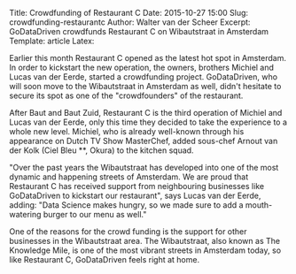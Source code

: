 Title: Crowdfunding of Restaurant C
Date: 2015-10-27 15:00
Slug: crowdfunding-restaurantc
Author: Walter van der Scheer
Excerpt: GoDataDriven crowdfunds Restaurant C on Wibautstraat in Amsterdam
Template: article
Latex:

<span class="lead">Earlier this month Restaurant C opened as the latest hot spot in Amsterdam. In order to kickstart the new operation, the owners, brothers Michiel and Lucas van der Eerde, started a crowdfunding project. GoDataDriven, who will soon move to the Wibautstraat in Amsterdam as well, didn't hesitate to secure its spot as one of the "crowdfounders" of the restaurant. </span>

After Baut and Baut Zuid, Restaurant C is the third operation of Michiel and Lucas van der Eerde, only this time they decided to take the experience to a whole new level. Michiel, who is already well-known through his appearance on Dutch TV Show MasterChef, added sous-chef Arnout van der Kolk (Ciel Bleu **, Okura) to the kitchen squad.

"Over the past years the Wibautstraat has developed into one of the most dynamic and happening streets of Amsterdam. We are proud that Restaurant C has received support from neighbouring businesses like GoDataDriven to kickstart our restaurant", says Lucas van der Eerde, adding: "Data Science makes hungry, so we made sure to add a mouth-watering burger to our menu as well."

One of the reasons for the crowd funding is the support for other businesses in the Wibautstraat area. The Wibautstraat, also known as The Knowledge Mile, is one of the most vibrant streets in Amsterdam today, so like Restaurant C, GoDataDriven feels right at home.

